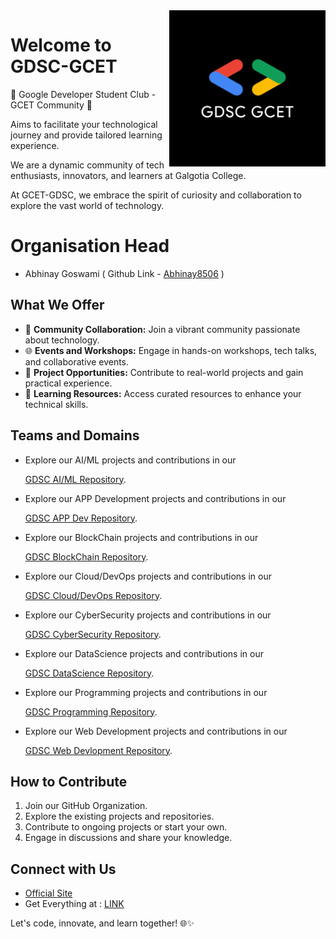 <img src="logo.png" alt="GCET-GDSC Logo" align="right" width="250">

# Welcome to GDSC-GCET 

🤍 Google Developer Student Club - GCET Community 🤍

Aims to facilitate your technological journey and provide tailored learning experience.

We are a dynamic community of tech enthusiasts, innovators, and learners at Galgotia College. 

At GCET-GDSC, we embrace the spirit of curiosity and collaboration to explore the vast world of technology.

# Organisation Head
- Abhinay Goswami ( Github Link - [Abhinay8506](https://github.com/Abhinay8506) )

## What We Offer

- 🤝 **Community Collaboration:** Join a vibrant community passionate about technology.
- 🌐 **Events and Workshops:** Engage in hands-on workshops, tech talks, and collaborative events.
- 🚀 **Project Opportunities:** Contribute to real-world projects and gain practical experience.
- 🌟 **Learning Resources:** Access curated resources to enhance your technical skills.

## Teams and Domains

- Explore our AI/ML projects and contributions in our

  [GDSC AI/ML Repository](https://github.com/orgs/GDSC-GCET/teams/gdsc-ai-ml).

- Explore our APP Development projects and contributions in our

  [GDSC APP Dev Repository](https://github.com/orgs/GDSC-GCET/teams/gdsc-app-development).

- Explore our BlockChain projects and contributions in our

  [GDSC BlockChain Repository](https://github.com/orgs/GDSC-GCET/teams/gdsc-blockchain).

- Explore our Cloud/DevOps projects and contributions in our

  [GDSC Cloud/DevOps Repository](https://github.com/orgs/GDSC-GCET/teams/gdsc-cloud-devops).

- Explore our CyberSecurity projects and contributions in our

  [GDSC CyberSecurity Repository](https://github.com/orgs/GDSC-GCET/teams/gdsc-cybersecurity).

- Explore our DataScience projects and contributions in our

  [GDSC DataScience Repository](https://github.com/orgs/GDSC-GCET/teams/gdsc-datascience).

- Explore our Programming projects and contributions in our

  [GDSC Programming Repository](https://github.com/orgs/GDSC-GCET/teams/gdsc-programming).
  
- Explore our Web Development projects and contributions in our

  [GDSC Web Devlopment Repository](https://github.com/orgs/GDSC-GCET/teams/gdsc-web-development).

## How to Contribute

1. Join our GitHub Organization.
2. Explore the existing projects and repositories.
3. Contribute to ongoing projects or start your own.
4. Engage in discussions and share your knowledge.

## Connect with Us

- [Official Site](https://gdsc.community.dev/galgotias-college-of-engineering-technology-greater-noida/)
- Get Everything at : [LINK](https://linktr.ee/gdscgcet)

Let's code, innovate, and learn together! 🌐✨



